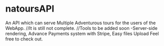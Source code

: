 # natoursAPI

An API which can serve Multiple Adventurous tours for the users of the WebApp.
//It is still not complete.
//Tools to be added soon -Server-side rendering, Advance Payments system with Stripe, Easy files Upload
Feel free to check out.
